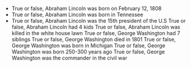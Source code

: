  - True or false, Abraham Lincoln was born on February 12, 1808
 - True or false, Abraham Lincoln was born in Tennessee
 - True or false, Abraham Lincoln was the 15th president of the U.S
True or false, Abraham Lincoln had 4 kids
True or false, Abraham Lincoln was killed in the white house lawn 
True or false, George Washington had 7 siblings
True or false, George Washington died in 1801
True or false, George Washington was born in Michigan
True or false, George Washington was born 250-300 years ago
True or false, George Washington was the commander in the civil war	
